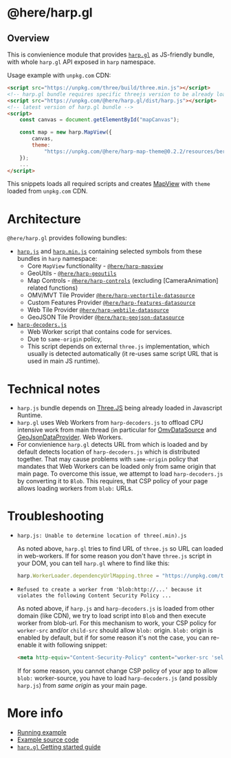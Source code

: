 # @here/harp.gl

## Overview

This is convienience module that provides [`harp.gl`](http://harp.gl.s3-website-us-east-1.amazonaws.com/docs/master/doc/) as
JS-friendly bundle, with whole `harp.gl` API exposed in `harp` namespace.

Usage example with `unpkg.com` CDN:

```html
<script src="https://unpkg.com/three/build/three.min.js"></script>
<!-- harp.gl bundle requires specific threejs version to be already loaded in runtime -->
<script src="https://unpkg.com/@here/harp.gl/dist/harp.js"></script>
<!-- latest version of harp.gl bundle -->
<script>
    const canvas = document.getElementById("mapCanvas");

    const map = new harp.MapView({
        canvas,
        theme:
            "https://unpkg.com/@here/harp-map-theme@0.2.2/resources/berlin_tilezen_base.json"
    });
    ...
</script>
```

This snippets loads all required scripts and creates [MapView](http://harp.gl.s3-website-us-east-1.amazonaws.com/docs/master/doc/classes/harp_mapview.mapview.html)
with `theme` loaded from `unpkg.com` CDN.

# Architecture

`@here/harp.gl` provides following bundles:

-   [`harp.js`](https://unpkg.com/@here/harp.gl/dist/harp.js) and [`harp.min.js`](https://unpkg.com/@here/harp.gl/dist/harp.min.js) containing selected symbols from these
    bundles in `harp` namespace:
    -   Core `MapView` functionality - [`@here/harp-mapview`](http://harp.gl.s3-website-us-east-1.amazonaws.com/docs/master/doc/modules/harp_mapview.html)
    -   GeoUtils - [`@here/harp-geoutils`](http://harp.gl.s3-website-us-east-1.amazonaws.com/docs/master/doc/modules/harp_geoutils.html)
    -   Map Controls - [`@here/harp-controls`](http://harp.gl.s3-website-us-east-1.amazonaws.com/docs/master/doc/modules/harp_map_controls.html) (excluding [CameraAnimation] related functions)
    -   OMV/MVT Tile Provider [`@here/harp-vectortile-datasource`](http://harp.gl.s3-website-us-east-1.amazonaws.com/docs/master/doc/modules/harp_omv_datasource.html)
    -   Custom Features Provider [`@here/harp-features-datasource`](http://harp.gl.s3-website-us-east-1.amazonaws.com/docs/master/doc/classes/harp_features_datasource.featuresdatasource.html)
    -   Web Tile Provider [`@here/harp-webtile-datasource`](http://harp.gl.s3-website-us-east-1.amazonaws.com/docs/master/doc/modules/harp_webtile_datasource.html)
    -   GeoJSON Tile Provider [`@here/harp-geojson-datasource`](http://harp.gl.s3-website-us-east-1.amazonaws.com/docs/master/doc/modules/harp_geojson_datasource.html)
-   [`harp-decoders.js`](https://unpkg.com/@here/harp.gl/dist/harp-decoders.js)
    -   Web Worker script that contains code for services.
    -   Due to `same-origin` policy,
    -   This script depends on external `three.js` implementation, which usually is detected
        automatically (it re-uses same script URL that is used in main JS runtime).

# Technical notes

-   `harp.js` bundle depends on [Three.JS](https://threejs.org/) being already loaded in Javascript
    Runtime.
-   `harp.gl` uses Web Workers from `harp-decoders.js` to offload CPU intensive work from main thread
    (in particular for
    [OmvDataSource](http://harp.gl.s3-website-us-east-1.amazonaws.com/docs/master/doc/classes/_here_harp_omv_datasource.omvdatasource.html) and
    [GeoJsonDataProvider](http://harp.gl.s3-website-us-east-1.amazonaws.com/docs/master/doc/classes/_here_harp_geojson_datasource.geojsondataprovider.html).
    Web Workers.
-   For convienience `harp.gl` detects URL from which is loaded and by default detects location of
    `harp-decoders.js` which is distributed together. That may cause problems with `same-origin`
    policy that mandates that Web Workers can be loaded only from same origin that main page.
    To overcome this issue, we attempt to load `harp-decoders.js` by converting it to `Blob`. This
    requires, that CSP policy of your page allows loading workers from `blob:` URLs.

# Troubleshooting

-   `harp.js: Unable to determine location of three(.min).js`

    As noted above, `harp.gl` tries to find URL of `three.js` so URL can loaded in web-workers.
    If for some reason you don't have `three.js` script in your DOM, you can tell `harp.gl` where
    to find like this:

    ```javascript
    harp.WorkerLoader.dependencyUrlMapping.three = "https://unpkg.com/three/build/three.min.js";
    ```

-   `Refused to create a worker from 'blob:http://...' because it violates the following Content Security Policy ...`

    As noted above, if `harp.js` and `harp-decoders.js` is loaded from other domain (like CDN), we try
    to load script into `Blob` and then execute worker from blob-url. For this mechanism to work, your
    CSP policy for `worker-src` and/or `child-src` should allow `blob:` origin. `blob:` origin is
    enabled by default, but if for some reason it's not the case, you can re-enable it with
    following snippet:

    ```html
    <meta http-equiv="Content-Security-Policy" content="worker-src 'self' blob:" />
    ```

    If for some reason, you cannot change CSP policy of your app to allow `blob:` worker-source, you
    have to load `harp-decoders.js` (and possibly `harp.js`) from _same origin_ as your main page.

# More info

-   [Running example](http://harp.gl.s3-website-us-east-1.amazonaws.com/docs/master/examples/#getting-started_hello-world_js-bundle.html)
-   [Example source code](https://github.com/heremaps/harp.gl/blob/master/%40here/harp-examples/src/getting-started_hello-world_js-bundle.html)
-   [`harp.gl` Getting started guide](https://github.com/heremaps/harp.gl/blob/master/docs/GettingStartedGuide.md)
